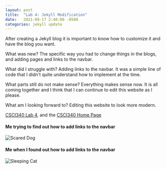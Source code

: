 ```yaml
---
layout: post
title:  "Lab 4: Jekyll Modification"
date:   2021-09-17 2:40:00 -0500
categories: jekyll update
---
```

After creating a Jekyll blog it is important to know how to customize it and have the blog you want.

What was new? The specific way you had to change things in the blogs, and adding pages and links to the navbar.

What did I struggle with? Adding links to the navbar. It was a simple line of code that I didn't quite understand how to implement at the time.

What parts still do not make sense? Everything makes sense now. It is all coming together and I think that I can continue to edit this website as I please.

What am I looking forward to? Editing this website to look more modern.

[CSCI340 Lab 4](https://hendrix-cs.github.io/csci340/labs/jekyllmods.html), and the [CSCI340 Home Page](https://hendrix-cs.github.io/csci340/index.html)

#### Me trying to find out how to add links to the navbar ####
![Scared Dog](/blog/assets/dog_scared.png)
#### Me when I found out how to add links to the navbar ####
![Sleeping Cat](/blog/assets/cat_sleeping.png)
